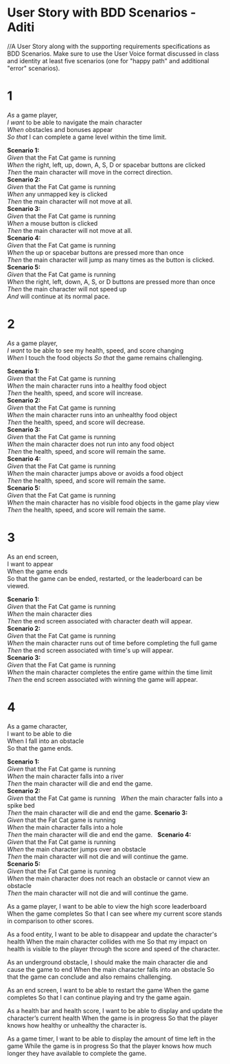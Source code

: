 # User Story with BDD Scenarios - Aditi

//A User Story along with the supporting requirements specifications as BDD Scenarios.  Make sure to use the User Voice format discussed in class and identity at least five scenarios (one for "happy path" and additional "error" scenarios).

# 1
_As_ a game player,  
_I want_ to be able to navigate the main character  
_When_ obstacles and bonuses appear  
_So that_ I can complete a game level within the time limit.   

**Scenario 1:**  
_Given_ that the Fat Cat game is running  
_When_ the right, left, up, down, A, S, D or spacebar buttons are clicked  
_Then_ the main character will move in the correct direction.  
**Scenario 2:**  
_Given_ that the Fat Cat game is running   
_When_ any unmapped key is clicked   
_Then_ the main character will not move at all.   
**Scenario 3:**  
_Given_ that the Fat Cat game is running   
_When_ a mouse button is clicked   
_Then_ the main character will not move at all.    
**Scenario 4:**  
_Given_ that the Fat Cat game is running  
_When_ the up or spacebar buttons are pressed more than once  
_Then_ the main character will jump as many times as the button is clicked.  
**Scenario 5:**  
_Given_ that the Fat Cat game is running   
_When_ the right, left, down, A, S, or D buttons are pressed more than once   
_Then_ the main character will not speed up  
_And_ will continue at its normal pace.  

# 2
_As_ a game player,  
_I want_ to be able to see my health, speed, and score changing  
_When_ I touch the food objects
_So that_ the game remains challenging.  

**Scenario 1:**  
_Given_ that the Fat Cat game is running   
_When_ the main character runs into a healthy food object  
_Then_ the health, speed, and score will increase.  
**Scenario 2:**  
_Given_ that the Fat Cat game is running    
_When_ the main character runs into an unhealthy food object  
_Then_ the health, speed, and score will decrease.  
**Scenario 3:**   
_Given_ that the Fat Cat game is running  
_When_ the main character does not run into any food object  
_Then_ the health, speed, and score will remain the same.  
**Scenario 4:**  
_Given_ that the Fat Cat game is running   
_When_ the main character jumps above or avoids a food object   
_Then_ the health, speed, and score will remain the same.  
**Scenario 5:**  
_Given_ that the Fat Cat game is running   
_When_ the main character has no visible food objects in the game play view  
_Then_ the health, speed, and score will remain the same.   


# 3
As an end screen,  
I want to appear  
When the game ends  
So that the game can be ended, restarted, or the leaderboard can be viewed.  

**Scenario 1:**  
_Given_ that the Fat Cat game is running   
_When_ the main character dies  
_Then_ the end screen associated with character death will appear.    
**Scenario 2:**  
_Given_ that the Fat Cat game is running   
_When_ the main character runs out of time before completing the full game  
_Then_ the end screen associated with time's up will appear.  
**Scenario 3:**  
_Given_ that the Fat Cat game is running   
_When_ the main character completes the entire game within the time limit  
_Then_ the end screen associated with winning the game will appear.   



# 4
As a game character,  
I want to be able to die  
When I fall into an obstacle  
So that the game ends.  

**Scenario 1:**  
_Given_ that the Fat Cat game is running   
_When_ the main character falls into a river   
_Then_ the main character will die and end the game.  
**Scenario 2:**  
_Given_ that the Fat Cat game is running   
_When_ the main character falls into a spike bed   
_Then_ the main character will die and end the game. 
**Scenario 3:**  
_Given_ that the Fat Cat game is running   
_When_ the main character falls into a hole   
_Then_ the main character will die and end the game.   
**Scenario 4:**  
_Given_ that the Fat Cat game is running   
_When_ the main character jumps over an obstacle  
_Then_ the main character will not die and will continue the game.  
**Scenario 5:**  
_Given_ that the Fat Cat game is running   
_When_ the main character does not reach an obstacle or cannot view an obstacle  
_Then_ the main character will not die and will continue the game.    




As a game player,
I want to be able to view the high score leaderboard
When the game completes
So that I can see where my current score stands in comparison to other scores.


As a food entity,
I want to be able to disappear and update the character's health
When the main character collides with me
So that my impact on health is visible to the player through the score and speed of the character.

As an underground obstacle,
I should make the main character die and cause the game to end
When the main character falls into an obstacle
So that the game can conclude and also remains challenging.

As an end screen, 
I want to be able to restart the game
When the game completes
So that I can continue playing and try the game again.


As a health bar and health score, 
I want to be able to display and update the character’s current health
When the game is in progress
So that the player knows how healthy or unhealthy the character is.

As a game timer, 
I want to be able to display the amount of time left in the game
While the game is in progress
So that the player knows how much longer they have available to complete the game.



